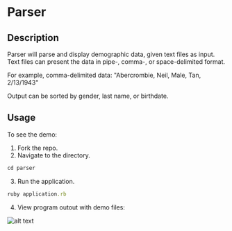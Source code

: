 Parser
===========

Description
------------
Parser will parse and display demographic data, given text files as input. Text files can present the data in pipe-, comma-, or space-delimited format.

For example, comma-delimited data: "Abercrombie, Neil, Male, Tan, 2/13/1943"

Output can be sorted by gender, last name, or birthdate.

Usage
-----
To see the demo:

1. Fork the repo.
2. Navigate to the directory.
``` ruby
cd parser
```
3. Run the application.
``` ruby
ruby application.rb
```
4. View program outout with demo files:

![alt text](https://github.com/janetchang/parser/raw/master/sample_output.png "Sample Terminal Output")